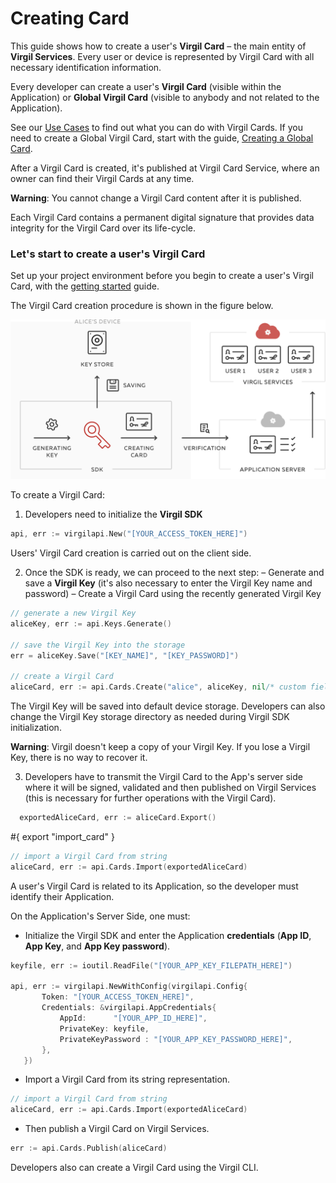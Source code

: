 # Creating Card

This guide shows how to create a user's **Virgil Card** – the main entity of **Virgil Services**. Every user or device is represented by Virgil Card with all necessary identification information.

Every developer can create a user's **Virgil Card** (visible within the Application) or **Global Virgil Card** (visible to anybody and not related to the Application).

See our [Use Cases](https://github.com/go-virgil/virgil/tree/docs-review/docs/get-started) to find out what you can do with Virgil Cards. If you need to create a Global Virgil Card, start with the guide, [Creating a Global Card](/docs/guides/virgil-card/creating-global-card.md).

After a Virgil Card is created, it's published at Virgil Card Service, where an owner can find their Virgil Cards at any time.

**Warning**: You cannot change a Virgil Card content after it is published.

Each Virgil Card contains a  permanent digital signature that provides data integrity for the Virgil Card over its life-cycle.



### Let's start to create a user's Virgil Card

Set up your project environment before you begin to create a user's Virgil Card, with the [getting started](/docs/guides/configuration/client-configuration.md) guide.


The Virgil Card creation procedure is shown in the figure below.

![Virgil Card Generation](/docs/img/Card_introduct.png "Create Virgil Card")


To create a Virgil Card:

1. Developers need to initialize the **Virgil SDK**

```go
api, err := virgilapi.New("[YOUR_ACCESS_TOKEN_HERE]")
```

Users' Virgil Card creation is carried out on the client side.

2. Once the SDK is ready, we can proceed to the next step:
  – Generate and save a **Virgil Key** (it's also necessary to enter the Virgil Key name and password)
  – Create a Virgil Card using the recently generated Virgil Key


  ```go
  // generate a new Virgil Key
  aliceKey, err := api.Keys.Generate()

  // save the Virgil Key into the storage
  err = aliceKey.Save("[KEY_NAME]", "[KEY_PASSWORD]")

  // create a Virgil Card
  aliceCard, err := api.Cards.Create("alice", aliceKey, nil/* custom fields */)
  ```


The Virgil Key will be saved into default device storage. Developers can also change the Virgil Key storage directory as needed during Virgil SDK initialization.

**Warning**: Virgil doesn't keep a copy of your Virgil Key. If you lose a Virgil Key, there is no way to recover it.

3. Developers have to transmit the Virgil Card to the App's server side where it will be signed, validated and then published on Virgil Services (this is necessary for further operations with the Virgil Card).

```go
  exportedAliceCard, err := aliceCard.Export()
```

#{ export "import_card" }
```go
// import a Virgil Card from string
aliceCard, err := api.Cards.Import(exportedAliceCard)
```

A user's Virgil Card is related to its Application, so the developer must identify their Application.

On the Application's Server Side, one must:

 - Initialize the Virgil SDK and enter the Application **credentials** (**App ID**, **App Key**, and **App Key password**).

 ```go
 keyfile, err := ioutil.ReadFile("[YOUR_APP_KEY_FILEPATH_HERE]")

 api, err := virgilapi.NewWithConfig(virgilapi.Config{
 		Token: "[YOUR_ACCESS_TOKEN_HERE]",
 		Credentials: &virgilapi.AppCredentials{
 			AppId:      "[YOUR_APP_ID_HERE]",
 			PrivateKey: keyfile,
 			PrivateKeyPassword : "[YOUR_APP_KEY_PASSWORD_HERE]",
 		},
 	})
 ```


-  Import a Virgil Card from its string representation.

```go
// import a Virgil Card from string
aliceCard, err := api.Cards.Import(exportedAliceCard)
```

-  Then publish a Virgil Card on Virgil Services.

```go
err := api.Cards.Publish(aliceCard)
```

Developers also can create a Virgil Card using the Virgil CLI.
